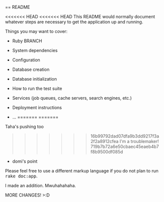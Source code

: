 == README

<<<<<<< HEAD
<<<<<<< HEAD
This README would normally document whatever steps are necessary to get the
application up and running.

Things you may want to cover:

* Ruby BRANCH

* System dependencies

* Configuration

* Database creation

* Database initialization

* How to run the test suite

* Services (job queues, cache servers, search engines, etc.)

* Deployment instructions

* ...
=======
=======

Taha's pushing too

>>>>>>> 16b99792dad07dfa9b3dd9217f3a2f2a8912cfea
I'm a troublemaker!
>>>>>>> 719b7b72a6e50cbaec45eaeb4b7f8b9500df085d

* domi's point

Please feel free to use a different markup language if you do not plan to run
<tt>rake doc:app</tt>.

I made an addition. Mwuhahahaha.

MORE CHANGES! >:D